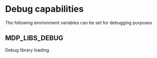 # Debug capabilities
The following environment variables can be set for debugging purposes

## MDP_LIBS_DEBUG
Debug library loading
